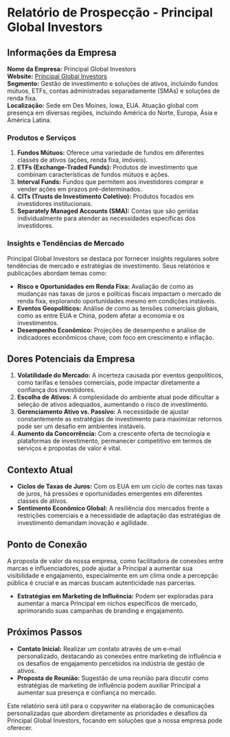 # Relatório de Prospecção - Principal Global Investors

## Informações da Empresa
**Nome da Empresa:** Principal Global Investors  
**Website:** [Principal Global Investors](https://www.principalam.com)  
**Segmento:** Gestão de investimento e soluções de ativos, incluindo fundos mútuos, ETFs, contas administradas separadamente (SMAs) e soluções de renda fixa.  
**Localização:** Sede em Des Moines, Iowa, EUA. Atuação global com presença em diversas regiões, incluindo América do Norte, Europa, Ásia e América Latina.

### Produtos e Serviços
1. **Fundos Mútuos:** Oferece uma variedade de fundos em diferentes classes de ativos (ações, renda fixa, imóveis).
2. **ETFs (Exchange-Traded Funds):** Produtos de investimento que combinam características de fundos mútuos e ações.
3. **Interval Funds:** Fundos que permitem aos investidores comprar e vender ações em prazos pré-determinados.
4. **CITs (Trusts de Investimento Coletivo):** Produtos focados em investidores institucionais.
5. **Separately Managed Accounts (SMA):** Contas que são geridas individualmente para atender as necessidades específicas dos investidores.

### Insights e Tendências de Mercado
Principal Global Investors se destaca por fornecer insights regulares sobre tendências de mercado e estratégias de investimento. Seus relatórios e publicações abordam temas como:
- **Risco e Oportunidades em Renda Fixa:** Avaliação de como as mudanças nas taxas de juros e políticas fiscais impactam o mercado de renda fixa, explorando oportunidades mesmo em condições instáveis.
- **Eventos Geopolíticos:** Análise de como as tensões comerciais globais, como as entre EUA e China, podem afetar a economia e os investimentos.
- **Desempenho Econômico:** Projeções de desempenho e análise de indicadores econômicos chave, com foco em crescimento e inflação.

## Dores Potenciais da Empresa
1. **Volatilidade do Mercado:** A incerteza causada por eventos geopolíticos, como tarifas e tensões comerciais, pode impactar diretamente a confiança dos investidores.
2. **Escolha de Ativos:** A complexidade do ambiente atual pode dificultar a seleção de ativos adequados, aumentando o risco de investimento.
3. **Gerenciamento Ativo vs. Passivo:** A necessidade de ajustar constantemente as estratégias de investimento para maximizar retornos pode ser um desafio em ambientes instáveis.
4. **Aumento da Concorrência:** Com a crescente oferta de tecnologia e plataformas de investimento, permanecer competitivo em termos de serviços e propostas de valor é vital.

## Contexto Atual
- **Ciclos de Taxas de Juros:** Com os EUA em um ciclo de cortes nas taxas de juros, há pressões e oportunidades emergentes em diferentes classes de ativos.
- **Sentimento Econômico Global:** A resiliência dos mercados frente a restrições comerciais e a necessidade de adaptação das estratégias de investimento demandam inovação e agilidade.

## Ponto de Conexão
A proposta de valor da nossa empresa, como facilitadora de conexões entre marcas e influenciadores, pode ajudar a Principal a aumentar sua visibilidade e engajamento, especialmente em um clima onde a percepção pública é crucial e as marcas buscam autenticidade nas parcerias.

- **Estratégias em Marketing de Influência:** Podem ser exploradas para aumentar a marca Principal em nichos específicos de mercado, aprimorando suas campanhas de branding e engajamento.

## Próximos Passos
- **Contato Inicial:** Realizar um contato através de um e-mail personalizado, destacando as conexões entre marketing de influência e os desafios de engajamento percebidos na indústria de gestão de ativos.
- **Proposta de Reunião:** Sugestão de uma reunião para discutir como estratégias de marketing de influência podem auxiliar Principal a aumentar sua presença e confiança no mercado.

Este relatório será útil para o copywriter na elaboração de comunicações personalizadas que abordem diretamente as prioridades e desafios da Principal Global Investors, focando em soluções que a nossa empresa pode oferecer.